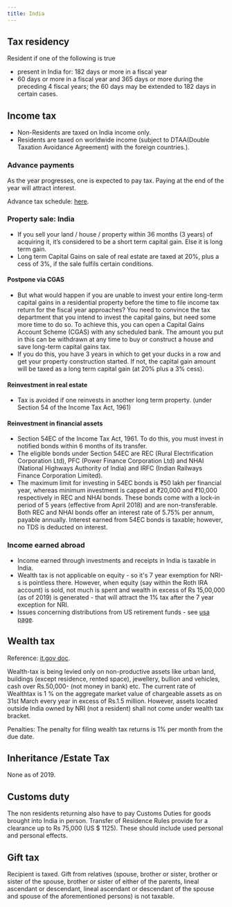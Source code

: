 ```yaml
---
title: India
---
```


## Tax residency
Resident if one of the following is true

- present in India for: 182 days or more in a fiscal year
- 60 days or more in a fiscal year and 365 days or more during the preceding 4 fiscal years; the 60 days may be extended to 182 days in certain cases.

## Income tax
- Non-Residents are taxed on India income only. 
- Residents are taxed on worldwide income (subject to DTAA(Double Taxation Avoidance Agreement) with the foreign countries.).

### Advance payments
As the year progresses, one is expected to pay tax. Paying at the end of the year will attract interest.

Advance tax schedule: [here](https://cleartax.in/s/interest-imposed-by-income-tax-department-under-section-234c).


### Property sale: India
- If you sell your land / house / property within 36 months (3 years) of acquiring it, it’s considered to be a short term capital gain. Else it is long term gain.
- Long term Capital Gains on sale of real estate are taxed at 20%, plus a cess of 3%, if the sale fulfils certain conditions.

#### Postpone via CGAS
- But what would happen if you are unable to invest your entire long-term capital gains in a residential property before the time to file income tax return for the fiscal year approaches? You need to convince the tax department that you intend to invest the capital gains, but need some more time to do so. To achieve this, you can open a Capital Gains Account Scheme (CGAS) with any scheduled bank. The amount you put in this can be withdrawn at any time to buy or construct a house and save long-term capital gains tax.
- If you do this, you have 3 years in which to get your ducks in a row and get your property construction started. If not, the capital gain amount will be taxed as a long term capital gain (at 20% plus a 3% cess).

#### Reinvestment in real estate
- Tax is avoided if one reinvests in another long term property.  (under Section 54 of the Income Tax Act, 1961)

#### Reinvestment in financial assets
- Section 54EC of the Income Tax Act, 1961. To do this, you must invest in notified bonds within 6 months of its transfer.
- The eligible bonds under Section 54EC are REC (Rural Electrification Corporation Ltd), PFC (Power Finance Corporation Ltd) and NHAI (National Highways Authority of India) and IRFC (Indian Railways Finance Corporation Limited).
- The maximum limit for investing in 54EC bonds is ₹50 lakh per financial year, whereas minimum investment is capped at ₹20,000 and ₹10,000 respectively in REC and NHAI bonds. These bonds come with a lock-in period of 5 years (effective from April 2018) and are non-transferable. Both REC and NHAI bonds offer an interest rate of 5.75% per annum, payable annually. Interest earned from 54EC bonds is taxable; however, no TDS is deducted on interest. 

### Income earned abroad
-  Income earned through investments and receipts in India is taxable in India.
- Wealth tax is not applicable on equity - so it's 7 year exemption for NRI-s is pointless there. However, when equity (say within the Roth IRA account) is sold, not much is spent and wealth in excess of Rs 15,00,000 (as of 2019) is generated - that will attract the 1% tax after the 7 year exception for NRI.
- Issues concerning distributions from US retirement funds - see [usa page](../usa/). 

## Wealth tax
Reference: [it.gov doc](https://www.incometaxindia.gov.in/Tutorials/41.%20Wealth_Tax.pdf).

Wealth-tax is being levied only on non-productive assets like urban land, buildings (except residence, rented space), jewellery, bullion and vehicles, cash over Rs.50,000- (not money in bank) etc. The current rate of Wealthtax is 1 % on the aggregate market value of chargeable assets as on 31st March every year in excess of Rs.1.5 million. However, assets located outside India owned by NRI (not a resident) shall not come under wealth tax bracket.
 
Penalties: The penalty for filing wealth tax returns is 1% per month from the due date. 

## Inheritance /Estate Tax
None as of 2019.

## Customs duty
The non residents returning also have to pay Customs Duties for goods brought into India in person. Transfer of Residence Rules provide for a clearance up to Rs 75,000 (US $ 1125). These should include used personal and personal effects. 

## Gift tax
Recipient is taxed. Gift from relatives (spouse, brother or sister, brother or sister of the spouse, brother or sister of either of the parents, lineal ascendant or descendant, lineal ascendant or descendant of the spouse and spouse of the aforementioned persons) is not taxable.